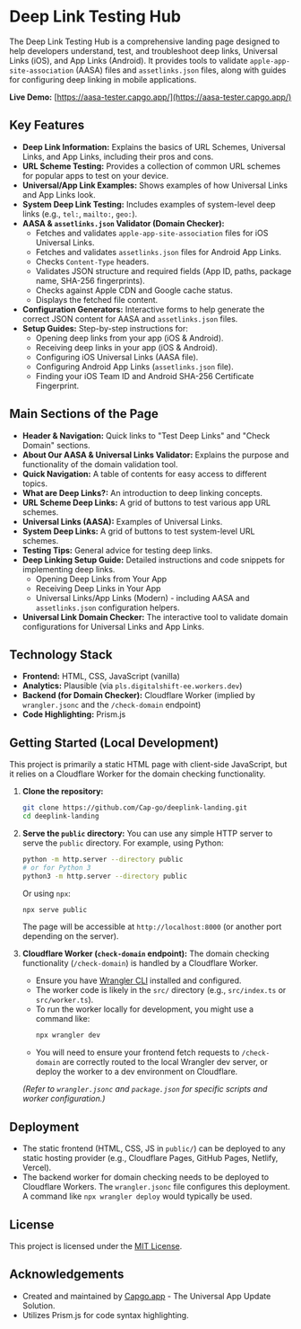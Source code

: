 # Deep Link Testing Hub

The Deep Link Testing Hub is a comprehensive landing page designed to help developers understand, test, and troubleshoot deep links, Universal Links (iOS), and App Links (Android). It provides tools to validate `apple-app-site-association` (AASA) files and `assetlinks.json` files, along with guides for configuring deep linking in mobile applications.

**Live Demo:** [https://aasa-tester.capgo.app/](https://aasa-tester.capgo.app/)

## Key Features

*   **Deep Link Information:** Explains the basics of URL Schemes, Universal Links, and App Links, including their pros and cons.
*   **URL Scheme Testing:** Provides a collection of common URL schemes for popular apps to test on your device.
*   **Universal/App Link Examples:** Shows examples of how Universal Links and App Links look.
*   **System Deep Link Testing:** Includes examples of system-level deep links (e.g., `tel:`, `mailto:`, `geo:`).
*   **AASA & `assetlinks.json` Validator (Domain Checker):**
    *   Fetches and validates `apple-app-site-association` files for iOS Universal Links.
    *   Fetches and validates `assetlinks.json` files for Android App Links.
    *   Checks `Content-Type` headers.
    *   Validates JSON structure and required fields (App ID, paths, package name, SHA-256 fingerprints).
    *   Checks against Apple CDN and Google cache status.
    *   Displays the fetched file content.
*   **Configuration Generators:** Interactive forms to help generate the correct JSON content for AASA and `assetlinks.json` files.
*   **Setup Guides:** Step-by-step instructions for:
    *   Opening deep links from your app (iOS & Android).
    *   Receiving deep links in your app (iOS & Android).
    *   Configuring iOS Universal Links (AASA file).
    *   Configuring Android App Links (`assetlinks.json` file).
    *   Finding your iOS Team ID and Android SHA-256 Certificate Fingerprint.

## Main Sections of the Page

*   **Header & Navigation:** Quick links to "Test Deep Links" and "Check Domain" sections.
*   **About Our AASA & Universal Links Validator:** Explains the purpose and functionality of the domain validation tool.
*   **Quick Navigation:** A table of contents for easy access to different topics.
*   **What are Deep Links?:** An introduction to deep linking concepts.
*   **URL Scheme Deep Links:** A grid of buttons to test various app URL schemes.
*   **Universal Links (AASA):** Examples of Universal Links.
*   **System Deep Links:** A grid of buttons to test system-level URL schemes.
*   **Testing Tips:** General advice for testing deep links.
*   **Deep Linking Setup Guide:** Detailed instructions and code snippets for implementing deep links.
    *   Opening Deep Links from Your App
    *   Receiving Deep Links in Your App
    *   Universal Links/App Links (Modern) - including AASA and `assetlinks.json` configuration helpers.
*   **Universal Link Domain Checker:** The interactive tool to validate domain configurations for Universal Links and App Links.

## Technology Stack

*   **Frontend:** HTML, CSS, JavaScript (vanilla)
*   **Analytics:** Plausible (via `pls.digitalshift-ee.workers.dev`)
*   **Backend (for Domain Checker):** Cloudflare Worker (implied by `wrangler.jsonc` and the `/check-domain` endpoint)
*   **Code Highlighting:** Prism.js

## Getting Started (Local Development)

This project is primarily a static HTML page with client-side JavaScript, but it relies on a Cloudflare Worker for the domain checking functionality.

1.  **Clone the repository:**
    ```bash
    git clone https://github.com/Cap-go/deeplink-landing.git
    cd deeplink-landing
    ```

2.  **Serve the `public` directory:**
    You can use any simple HTTP server to serve the `public` directory. For example, using Python:
    ```bash
    python -m http.server --directory public
    # or for Python 3
    python3 -m http.server --directory public
    ```
    Or using `npx`:
    ```bash
    npx serve public
    ```
    The page will be accessible at `http://localhost:8000` (or another port depending on the server).

3.  **Cloudflare Worker (`check-domain` endpoint):**
    The domain checking functionality (`/check-domain`) is handled by a Cloudflare Worker.
    *   Ensure you have [Wrangler CLI](https://developers.cloudflare.com/workers/wrangler/get-started/) installed and configured.
    *   The worker code is likely in the `src/` directory (e.g., `src/index.ts` or `src/worker.ts`).
    *   To run the worker locally for development, you might use a command like:
        ```bash
        npx wrangler dev
        ```
    *   You will need to ensure your frontend fetch requests to `/check-domain` are correctly routed to the local Wrangler dev server, or deploy the worker to a dev environment on Cloudflare.

    *(Refer to `wrangler.jsonc` and `package.json` for specific scripts and worker configuration.)*

## Deployment

*   The static frontend (HTML, CSS, JS in `public/`) can be deployed to any static hosting provider (e.g., Cloudflare Pages, GitHub Pages, Netlify, Vercel).
*   The backend worker for domain checking needs to be deployed to Cloudflare Workers. The `wrangler.jsonc` file configures this deployment. A command like `npx wrangler deploy` would typically be used.

## License

This project is licensed under the [MIT License](./LICENSE).

## Acknowledgements

*   Created and maintained by [Capgo.app](https://capgo.app/) - The Universal App Update Solution.
*   Utilizes Prism.js for code syntax highlighting.

